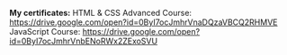 <b>My certificates:</b>
HTML & CSS Advanced Course: https://drive.google.com/open?id=0ByI7ocJmhrVnaDQzaVBCQ2RHMVE <br>
JavaScript Course: https://drive.google.com/open?id=0ByI7ocJmhrVnbENoRWx2ZExoSVU
